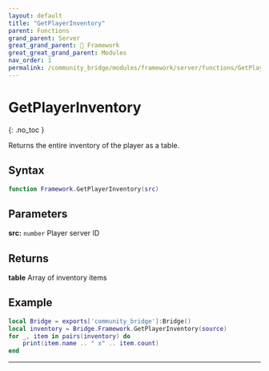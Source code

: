 ```yaml
---
layout: default
title: "GetPlayerInventory"
parent: Functions
grand_parent: Server
great_grand_parent: 🧩 Framework
great_great_grand_parent: Modules
nav_order: 1
permalink: /community_bridge/modules/framework/server/functions/GetPlayerInventory/
---
```


# GetPlayerInventory
{: .no_toc }

Returns the entire inventory of the player as a table.

## Syntax

```lua
function Framework.GetPlayerInventory(src)
```

## Parameters

**src:** `number`
Player server ID

## Returns

**table**
Array of inventory items

## Example

```lua
local Bridge = exports['community_bridge']:Bridge()
local inventory = Bridge.Framework.GetPlayerInventory(source)
for _, item in pairs(inventory) do
    print(item.name .. " x" .. item.count)
end
```

---